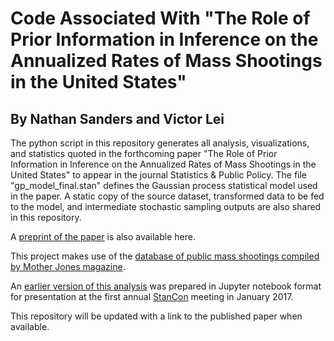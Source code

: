 # Code Associated With "The Role of Prior Information in Inference on the Annualized Rates of Mass Shootings in the United States"

## By Nathan Sanders and Victor Lei

The python script in this repository generates all analysis, visualizations, and statistics quoted in the forthcoming paper "The Role of Prior Information in Inference on the Annualized Rates of Mass Shootings in the United States" to appear in the journal Statistics & Public Policy.  The file "gp_model_final.stan" defines the Gaussian process statistical model used in the paper.  A static copy of the source dataset, transformed data to be fed to the model, and intermediate stochastic sampling outputs are also shared in this repository.

A [preprint of the paper](https://github.com/nesanders/spp-massshootings/blob/master/Sanders_SPP_MS.pdf) is also available here.

This project makes use of the [database of public mass shootings compiled by Mother Jones magazine](http://www.motherjones.com/politics/2012/12/mass-shootings-mother-jones-full-data).

An [earlier version of this analysis](https://github.com/nesanders/massshootings/) was prepared in Jupyter notebook format for presentation at the first annual [StanCon](http://mc-stan.org/events/stancon.html) meeting in January 2017.

This repository will be updated with a link to the published paper when available.
